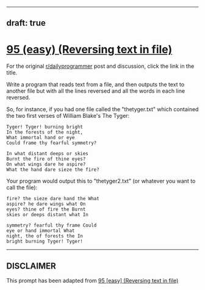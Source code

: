 ---
draft: true
----

# [95 (easy) (Reversing text in file)](https://www.reddit.com/r/dailyprogrammer/comments/za9op/9032012_challenge_95_easy_reversing_text_in_file/)

For the original [r/dailyprogrammer](https://www.reddit.com/r/dailyprogrammer/) post and discussion, click the link in the title.

Write a program that reads text from a file, and then outputs the text to another file but with all the lines reversed and all the words in each line reversed. 

So, for instance, if you had one file called the "thetyger.txt" which contained the two first verses of William Blake's The Tyger:


```
Tyger! Tyger! burning bright 
In the forests of the night, 
What immortal hand or eye 
Could frame thy fearful symmetry? 

In what distant deeps or skies 
Burnt the fire of thine eyes? 
On what wings dare he aspire? 
What the hand dare sieze the fire?
```
Your program would output this to "thetyger2.txt" (or whatever you want to call the file):


```
fire? the sieze dare hand the What
aspire? he dare wings what On
eyes? thine of fire the Burnt
skies or deeps distant what In

symmetry? fearful thy frame Could
eye or hand immortal What
night, the of forests the In
bright burning Tyger! Tyger!
```

----
## **DISCLAIMER**
This prompt has been adapted from [95 [easy] (Reversing text in file)](https://www.reddit.com/r/dailyprogrammer/comments/za9op/9032012_challenge_95_easy_reversing_text_in_file/
)
